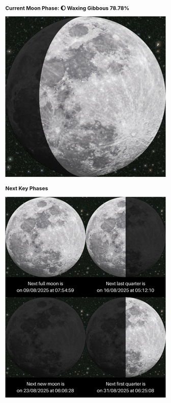 ### Current Moon Phase: 🌔 Waxing Gibbous 78.78%
![Moon Phase](moonphase.png)
### Next Key Phases
![Gallery](gallery.png)